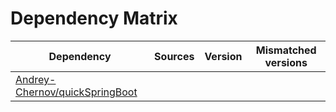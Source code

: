# Dependency Matrix

Dependency | Sources | Version | Mismatched versions
---------- | ------- | ------- | -------------------
[Andrey-Chernov/quickSpringBoot](https://github.com/Andrey-Chernov/quickSpringBoot.git) |  | []() | 
